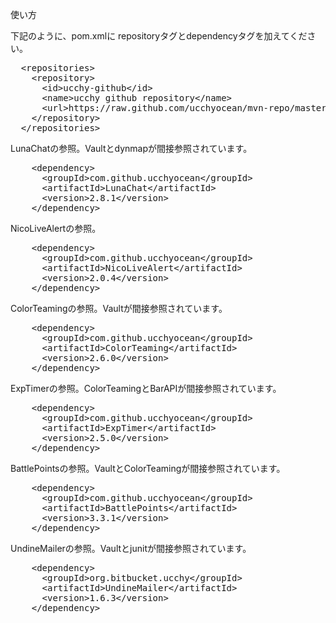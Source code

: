 使い方

下記のように、pom.xmlに repositoryタグとdependencyタグを加えてください。

<pre>
  &lt;repositories&gt;
    &lt;repository&gt;
      &lt;id&gt;ucchy-github&lt;/id&gt;
      &lt;name&gt;ucchy github repository&lt;/name&gt;
      &lt;url&gt;https://raw.github.com/ucchyocean/mvn-repo/master&lt;/url&gt;
    &lt;/repository&gt;
  &lt;/repositories&gt;
</pre>

LunaChatの参照。Vaultとdynmapが間接参照されています。
<pre>
    &lt;dependency&gt;
      &lt;groupId&gt;com.github.ucchyocean&lt;/groupId&gt;
      &lt;artifactId&gt;LunaChat&lt;/artifactId&gt;
      &lt;version&gt;2.8.1&lt;/version&gt;
    &lt;/dependency&gt;
</pre>

NicoLiveAlertの参照。
<pre>
    &lt;dependency&gt;
      &lt;groupId&gt;com.github.ucchyocean&lt;/groupId&gt;
      &lt;artifactId&gt;NicoLiveAlert&lt;/artifactId&gt;
      &lt;version&gt;2.0.4&lt;/version&gt;
    &lt;/dependency&gt;
</pre>

ColorTeamingの参照。Vaultが間接参照されています。
<pre>
    &lt;dependency&gt;
      &lt;groupId&gt;com.github.ucchyocean&lt;/groupId&gt;
      &lt;artifactId&gt;ColorTeaming&lt;/artifactId&gt;
      &lt;version&gt;2.6.0&lt;/version&gt;
    &lt;/dependency&gt;
</pre>

ExpTimerの参照。ColorTeamingとBarAPIが間接参照されています。
<pre>
    &lt;dependency&gt;
      &lt;groupId&gt;com.github.ucchyocean&lt;/groupId&gt;
      &lt;artifactId&gt;ExpTimer&lt;/artifactId&gt;
      &lt;version&gt;2.5.0&lt;/version&gt;
    &lt;/dependency&gt;
</pre>

BattlePointsの参照。VaultとColorTeamingが間接参照されています。
<pre>
    &lt;dependency&gt;
      &lt;groupId&gt;com.github.ucchyocean&lt;/groupId&gt;
      &lt;artifactId&gt;BattlePoints&lt;/artifactId&gt;
      &lt;version&gt;3.3.1&lt;/version&gt;
    &lt;/dependency&gt;
</pre>

UndineMailerの参照。Vaultとjunitが間接参照されています。
<pre>
    &lt;dependency&gt;
      &lt;groupId&gt;org.bitbucket.ucchy&lt;/groupId&gt;
      &lt;artifactId&gt;UndineMailer&lt;/artifactId&gt;
      &lt;version&gt;1.6.3&lt;/version&gt;
    &lt;/dependency&gt;
</pre>
